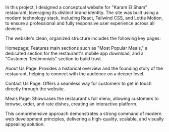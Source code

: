 
In this project, I designed a conceptual website for "Karam El Sham" restaurant, leveraging its distinct brand identity. The site was built using a modern technology stack, including React, Tailwind CSS, and Lottie Motion, to ensure a professional and fully responsive user experience across all devices.

The website's clean, organized structure includes the following key pages:

Homepage: Features main sections such as "Most Popular Meals," a dedicated section for the restaurant's mobile app download, and a "Customer Testimonials" section to build trust.

About Us Page: Provides a historical overview and the founding story of the restaurant, helping to connect with the audience on a deeper level.

Contact Us Page: Offers a seamless way for customers to get in touch directly through the website.

Meals Page: Showcases the restaurant's full menu, allowing customers to browse, order, and rate dishes, creating an interactive platform.

This comprehensive approach demonstrates a strong command of modern web development principles, delivering a high-quality, scalable, and visually appealing solution.